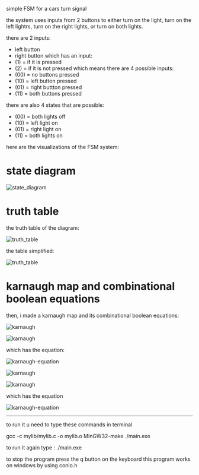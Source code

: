
simple FSM for a cars turn signal

the system uses inputs from 2 buttons to either turn on the light, turn on the left lightrs, turn on the right lights, or turn on both lights.

there are 2 inputs:
- left button
- right button
which has an input:
- (1) = if it is pressed
- (2) = if it is not pressed
which means there are 4 possible inputs:
- (00) = no buttons pressed
- (10) = left button pressed
- (01) = right buttton pressed
- (11) = both buttons pressed

there are also 4 states that are possible:
- (00) = both lights off
- (10) = left light on
- (01) = right light on
- (11) = both lights on

here are the visualizations of the FSM system:
# state diagram

![state_diagram](img/FSMdiagram.jpeg)

# truth table

the truth table of the diagram:

![truth_table](img/truth-table.png)

the table simplified:

![truth_table](img/truth-table2.png)

# karnaugh map and combinational boolean equations
then, i made a karnaugh map and its combinational boolean equations:

![karnaugh](img/karnaugh1.jpeg)

![karnaugh](img/karnaugh11.jpeg)

which has the equation:

![karnaugh-equation](img/karnaugh-equation1.jpeg)

![karnaugh](img/karnaugh2.jpeg)

![karnaugh](img/karnaugh22.jpeg)

which has the equation

![karnaugh-equation](img/karnaugh-equation2.jpeg)

----------------------------------------------------------------------------------------------------------------------------
to run it u need to type these commands in terminal

gcc -c mylib/mylib.c -o mylib.o 
MinGW32-make 
./main.exe

to run it again type :
./main.exe

to stop the program press the q button on the keyboard
 this program works on windows by using conio.h
